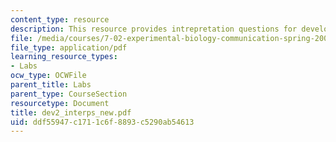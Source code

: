```yaml
---
content_type: resource
description: This resource provides intrepretation questions for development day 2.
file: /media/courses/7-02-experimental-biology-communication-spring-2005/ddf55947c1711c6f8893c5290ab54613_dev2_interps_new.pdf
file_type: application/pdf
learning_resource_types:
- Labs
ocw_type: OCWFile
parent_title: Labs
parent_type: CourseSection
resourcetype: Document
title: dev2_interps_new.pdf
uid: ddf55947-c171-1c6f-8893-c5290ab54613
---
```

